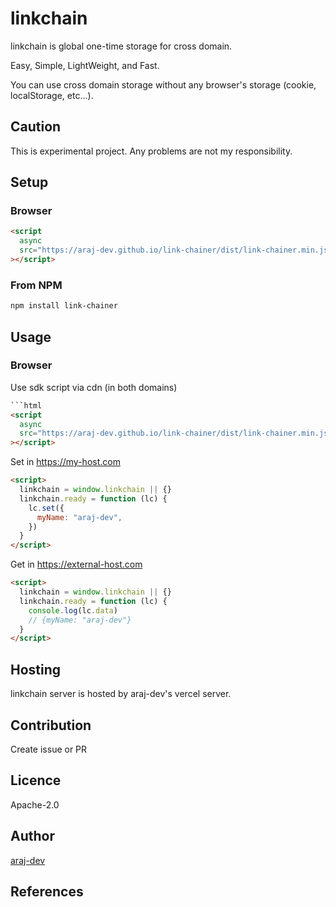 # linkchain

linkchain is global one-time storage for cross domain.

Easy, Simple, LightWeight, and Fast.

You can use cross domain storage without any browser's storage (cookie, localStorage, etc...).

## Caution
This is experimental project.
Any problems are not my responsibility.

## Setup

### Browser

```html
<script
  async
  src="https://araj-dev.github.io/link-chainer/dist/link-chainer.min.js"
></script>
```

### From NPM

```bash
npm install link-chainer
```

## Usage

### Browser

Use sdk script via cdn (in both domains)

````html
```html
<script
  async
  src="https://araj-dev.github.io/link-chainer/dist/link-chainer.min.js"
></script>
````

Set in https://my-host.com

```html
<script>
  linkchain = window.linkchain || {}
  linkchain.ready = function (lc) {
    lc.set({
      myName: "araj-dev",
    })
  }
</script>
```

Get in https://external-host.com

```html
<script>
  linkchain = window.linkchain || {}
  linkchain.ready = function (lc) {
    console.log(lc.data)
    // {myName: "araj-dev"}
  }
</script>
```

## Hosting
linkchain server is hosted by araj-dev's vercel server.

## Contribution

Create issue or PR

## Licence

Apache-2.0

## Author

[araj-dev](https://github.com/araj-dev)

## References
